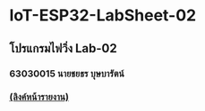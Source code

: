 # IoT-ESP32-LabSheet-02

## โปรแกรมไฟวิ่ง Lab-02

### __63030015 นายชยธร  บุษบารัตน์__

### [(ลิงค์หน้ารายงาน)](./63030015-Lab-01.md)

